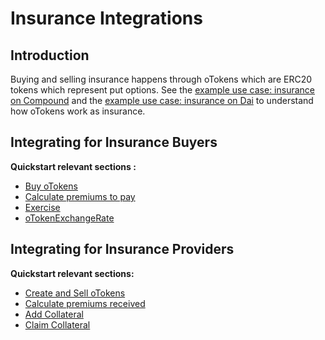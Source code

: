 # Insurance Integrations

## Introduction

Buying and selling insurance happens through oTokens which are ERC20 tokens which represent put options. See the [example use case: insurance on Compound](../#example-use-case-1-insurance-on-compound) and the [example use case: insurance on Dai](../#example-use-case-2-insurance-on-dai) to understand how oTokens work as insurance.  

## Integrating for Insurance Buyers

**Quickstart relevant sections :**

* [Buy oTokens](../optionsexchange-buy-and-sell-otokens.md#buy-otokens)
* [Calculate premiums to pay](../optionsexchange-buy-and-sell-otokens.md#calculate-premiums-to-pay)
* [Exercise ](../otoken.md#exercise)
* [oTokenExchangeRate](../otoken.md#otoken-exchange-rate)

## Integrating for Insurance Providers 

**Quickstart relevant sections:**

* [Create and Sell oTokens](../otoken.md#eth-collateralized-options-2)
* [Calculate premiums received](../optionsexchange-buy-and-sell-otokens.md#calculate-premiums-received)
* [Add Collateral](../otoken.md#add-eth-collateral)
* [Claim Collateral](../otoken.md#claim-collateral)



